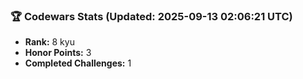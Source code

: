### 🏆 Codewars Stats (Updated: 2025-09-13 02:06:21 UTC)

- **Rank:** 8 kyu
- **Honor Points:** 3
- **Completed Challenges:** 1
